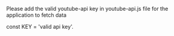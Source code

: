 Please add the valid youtube-api key in youtube-api.js file for the application to fetch data

const KEY = 'valid api key'.